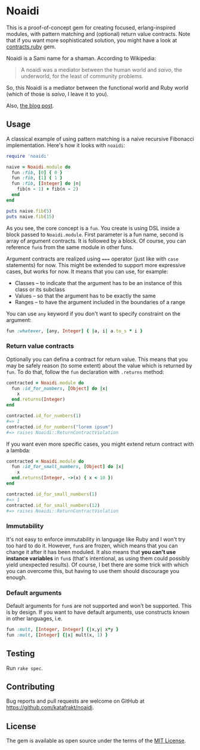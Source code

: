 # Noaidi

This is a proof-of-concept gem for creating focused, erlang-inspired modules, with pattern matching and (optional) return value contracts. Note that if you want more sophisticated solution, you might have a look at [contracts.ruby](https://github.com/egonSchiele/contracts.ruby) gem.

Noaidi is a Sami name for a shaman. According to Wikipedia:

> A noaidi was a mediator between the human world and _saivo_, the underworld, for the least of community problems.

So, this Noaidi is a mediator between the functional world and Ruby world (which of those is _saivo_, I leave it to you).

Also, [the blog post](http://katafrakt.me/2016/02/13/quest-for-pattern-matching-in-ruby/).

## Usage

A classical example of using pattern matching is a naive recursive Fibonacci implementation. Here's how it looks with `noaidi`:

```ruby
require 'noaidi'

naive = Noaidi.module do
  fun :fib, [0] { 0 }
  fun :fib, [1] { 1 }
  fun :fib, [Integer] do |n|
    fib(n - 1) + fib(n - 2)
  end
end

puts naive.fib(5)
puts naive.fib(15)
```

As you see, the core concept is a `fun`. You create is using DSL inside a block passed to `Noaidi.module`. First parameter is a fun name, second is array of argument contracts. It is followed by a block. Of course, you can reference `fun`s from the same module in other funs.

Argument contracts are realized using `===` operator (just like with `case` statements) for now. This might be extended to support more expressive cases, but works for now. It means that you can use, for example:

* Classes – to indicate that the argument has to be an instance of this class or its subclass
* Values – so that the argument has to be exactly the same
* Ranges – to have the argument included in the boundaries of a range

You can use `any` keyword if you don't want to specify constraint on the argument:

```ruby
fun :whatever, [any, Integer] { |a, i| a.to_s * i }
```

### Return value contracts

Optionally you can defina a contract for return value. This means that you may be safely reason (to some extent) about the value which is returned by `fun`. To do that, follow the `fun` declaration with `.returns` method:

```ruby
contracted = Noaidi.module do
  fun :id_for_numbers, [Object] do |x|
    x
  end.returns(Integer)
end

contracted.id_for_numbers(1)
#=> 1
contracted.id_for_numbers("lorem ipsum")
#=> raises Noaidi::ReturnContractViolation
```

If you want even more specific cases, you might extend return contract with a lambda:

```ruby
contracted = Noaidi.module do
  fun :id_for_small_numbers, [Object] do |x|
    x
  end.returns(Integer, ->(x) { x < 10 })
end

contracted.id_for_small_numbers(1)
#=> 1
contracted.id_for_small_numbers(12)
#=> raises Noaidi::ReturnContractViolation
```

### Immutability

It's not easy to enforce immutability in language like Ruby and I won't try too hard to do it. However, `fun`s are frozen, which means that you can change it after it has been moduled. It also means that **you can't use instance variables** in `fun`s (that's intentional, as using them could possibly yield unexpected results). Of course, I bet there are some trick with which you can overcome this, but having to use them should discourage you enough.

### Default arguments

Default arguments for `fun`s are not supported and won't be supported. This is by design. If you want to have default arguments, use constructs known in other languages, i.e.

```ruby
fun :mult, [Integer, Integer] {|x,y| x*y }
fun :mult, [Integer] {|x| mult(x, 1) }
```

## Testing

Run `rake spec`.

## Contributing

Bug reports and pull requests are welcome on GitHub at https://github.com/katafrakt/noaidi.

## License

The gem is available as open source under the terms of the [MIT License](http://opensource.org/licenses/MIT).
